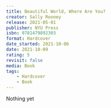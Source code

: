 ```yaml
---
title: Beautiful World, Where Are You?
creator: Sally Rooney
release: 2021-05-01
publisher: NYU Press
isbn: 9781479892303
format: Hardcover
date_started: 2021-10-06
date: 2021-10-09
rating: 5
revisit: false
media: Book
tags:
    - Hardcover
    - Book
---
```


Nothing yet
